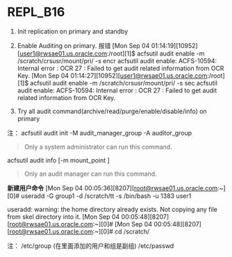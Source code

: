 # REPL_B16

1. Init replication on primary and standby
2. Enable Auditing on primary.
报错
[Mon Sep 04 01:14:19][10952][user1@rwsae01.us.oracle.com:/root][1]$ acfsutil audit enable -m /scratch/crsusr/mount/pri/ -s encr
acfsutil audit enable: ACFS-10594: Internal error : OCR  27 : Failed to get audit related information from OCR Key.
[Mon Sep 04 01:14:27][10952][user1@rwsae01.us.oracle.com:/root][1]$ acfsutil audit enable -m /scratch/crsusr/mount/pri/ -s sec
acfsutil audit enable: ACFS-10594: Internal error : OCR  27 : Failed to get audit related information from OCR Key.

3. Try all audit command(archive/read/purge/enable/disable/info) on primary











注：
acfsutil audit init -M audit_manager_group -A auditor_group
> Only a system administrator can run this command.

acfsutil audit info [-m mount_point ]
> Only an audit manager can run this command.

**新建用户命令**
[Mon Sep 04 00:05:36][8207][root@rwsae01.us.oracle.com:~][0]# useradd -G group1 -d /scratch/tt -s /bin/bash -u 1383 user1

useradd: warning: the home directory already exists.
Not copying any file from skel directory into it.
[Mon Sep 04 00:05:48][8207][root@rwsae01.us.oracle.com:~][0]# 
[Mon Sep 04 00:05:48][8207][root@rwsae01.us.oracle.com:~][0]# cd /scratch/

注：
/etc/group  (在里面添加的用户和组是副组)
/etc/passwd 
